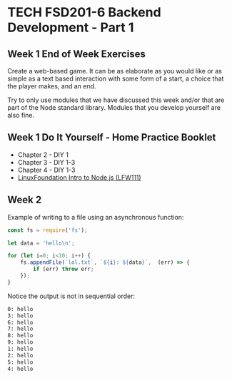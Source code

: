 # TECH FSD201-6 Backend Development - Part 1  

## Week 1 End of Week Exercises

Create a web-based game. It can be as elaborate as you would like or as simple as a text based interaction with some form of a start, a choice that the player makes, and an end.  
  
Try to only use modules that we have discussed this week and/or that are part of the Node standard library. Modules that you develop yourself are also fine.  
  
## Week 1 Do It Yourself - Home Practice Booklet  
  
  - Chapter 2 - DIY 1
  - Chapter 3 - DIY 1-3
  - Chapter 4 - DIY 1-3 
  - [LinuxFoundation Intro to Node.js (LFW111)](https://training.linuxfoundation.org/training/introduction-to-nodejs-lfw111/)  


## Week 2  
  
Example of writing to a file using an asynchronous function:  
```js
const fs = require('fs');

let data = 'hello\n';

for (let i=0; i<10; i++) {
    fs.appendFile(`lol.txt`, `${i}: ${data}`,  (err) => {
        if (err) throw err;
    });
}
```

Notice the output is not in sequential order:

```txt
0: hello
3: hello
6: hello
7: hello
8: hello
9: hello
1: hello
2: hello
5: hello
4: hello
```
